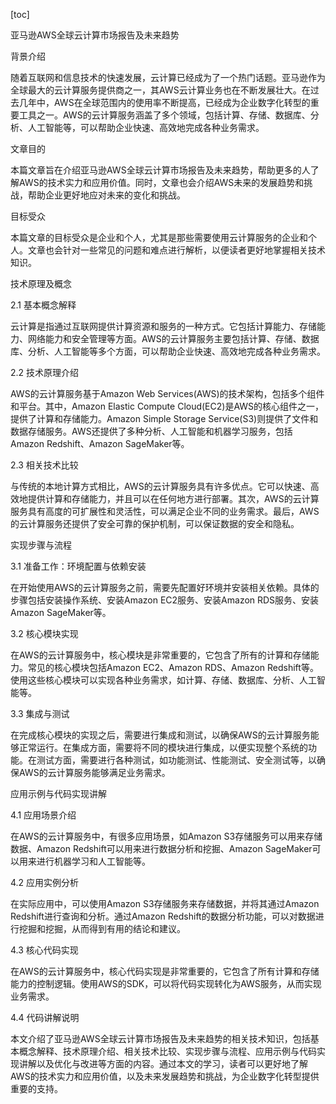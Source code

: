 
[toc]                    
                
                
亚马逊AWS全球云计算市场报告及未来趋势

背景介绍

随着互联网和信息技术的快速发展，云计算已经成为了一个热门话题。亚马逊作为全球最大的云计算服务提供商之一，其AWS云计算业务也在不断发展壮大。在过去几年中，AWS在全球范围内的使用率不断提高，已经成为企业数字化转型的重要工具之一。AWS的云计算服务涵盖了多个领域，包括计算、存储、数据库、分析、人工智能等，可以帮助企业快速、高效地完成各种业务需求。

文章目的

本篇文章旨在介绍亚马逊AWS全球云计算市场报告及未来趋势，帮助更多的人了解AWS的技术实力和应用价值。同时，文章也会介绍AWS未来的发展趋势和挑战，帮助企业更好地应对未来的变化和挑战。

目标受众

本篇文章的目标受众是企业和个人，尤其是那些需要使用云计算服务的企业和个人。文章也会针对一些常见的问题和难点进行解析，以便读者更好地掌握相关技术知识。

技术原理及概念

2.1 基本概念解释

云计算是指通过互联网提供计算资源和服务的一种方式。它包括计算能力、存储能力、网络能力和安全管理等方面。AWS的云计算服务主要包括计算、存储、数据库、分析、人工智能等多个方面，可以帮助企业快速、高效地完成各种业务需求。

2.2 技术原理介绍

AWS的云计算服务基于Amazon Web Services(AWS)的技术架构，包括多个组件和平台。其中，Amazon Elastic Compute Cloud(EC2)是AWS的核心组件之一，提供了计算和存储能力。Amazon Simple Storage Service(S3)则提供了文件和数据存储服务。AWS还提供了多种分析、人工智能和机器学习服务，包括Amazon Redshift、Amazon SageMaker等。

2.3 相关技术比较

与传统的本地计算方式相比，AWS的云计算服务具有许多优点。它可以快速、高效地提供计算和存储能力，并且可以在任何地方进行部署。其次，AWS的云计算服务具有高度的可扩展性和灵活性，可以满足企业不同的业务需求。最后，AWS的云计算服务还提供了安全可靠的保护机制，可以保证数据的安全和隐私。

实现步骤与流程

3.1 准备工作：环境配置与依赖安装

在开始使用AWS的云计算服务之前，需要先配置好环境并安装相关依赖。具体的步骤包括安装操作系统、安装Amazon EC2服务、安装Amazon RDS服务、安装Amazon SageMaker等。

3.2 核心模块实现

在AWS的云计算服务中，核心模块是非常重要的，它包含了所有的计算和存储能力。常见的核心模块包括Amazon EC2、Amazon RDS、Amazon Redshift等。使用这些核心模块可以实现各种业务需求，如计算、存储、数据库、分析、人工智能等。

3.3 集成与测试

在完成核心模块的实现之后，需要进行集成和测试，以确保AWS的云计算服务能够正常运行。在集成方面，需要将不同的模块进行集成，以便实现整个系统的功能。在测试方面，需要进行各种测试，如功能测试、性能测试、安全测试等，以确保AWS的云计算服务能够满足业务需求。

应用示例与代码实现讲解

4.1 应用场景介绍

在AWS的云计算服务中，有很多应用场景，如Amazon S3存储服务可以用来存储数据、Amazon Redshift可以用来进行数据分析和挖掘、Amazon SageMaker可以用来进行机器学习和人工智能等。

4.2 应用实例分析

在实际应用中，可以使用Amazon S3存储服务来存储数据，并将其通过Amazon Redshift进行查询和分析。通过Amazon Redshift的数据分析功能，可以对数据进行挖掘和挖掘，从而得到有用的结论和建议。

4.3 核心代码实现

在AWS的云计算服务中，核心代码实现是非常重要的，它包含了所有计算和存储能力的控制逻辑。使用AWS的SDK，可以将代码实现转化为AWS服务，从而实现业务需求。

4.4 代码讲解说明

本文介绍了亚马逊AWS全球云计算市场报告及未来趋势的相关技术知识，包括基本概念解释、技术原理介绍、相关技术比较、实现步骤与流程、应用示例与代码实现讲解以及优化与改进等方面的内容。通过本文的学习，读者可以更好地了解AWS的技术实力和应用价值，以及未来发展趋势和挑战，为企业数字化转型提供重要的支持。

